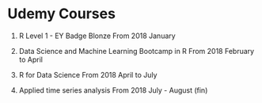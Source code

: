 # Udemy Courses

1. R Level 1 - EY Badge Blonze
From 2018 January

2. Data Science and Machine Learning Bootcamp in R
From 2018 February to April

3. R for Data Science
From 2018 April to July

4. Applied time series analysis 
From 2018 July - August (fin)  
